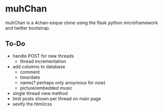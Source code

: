 muhChan
=======
muhChan is a 4chan-esque clone using the flask python microframework and twitter bootstrap.

To-Do
-----
- handle POST for new threads
  - thread incrementation
- add columns to database
  - comment
  - time/date
  - name(? perhaps only anoymous for now)
  - picture/embedded music
- single thread view method
- limit posts shown per thread on main page
- sexify the html/css
